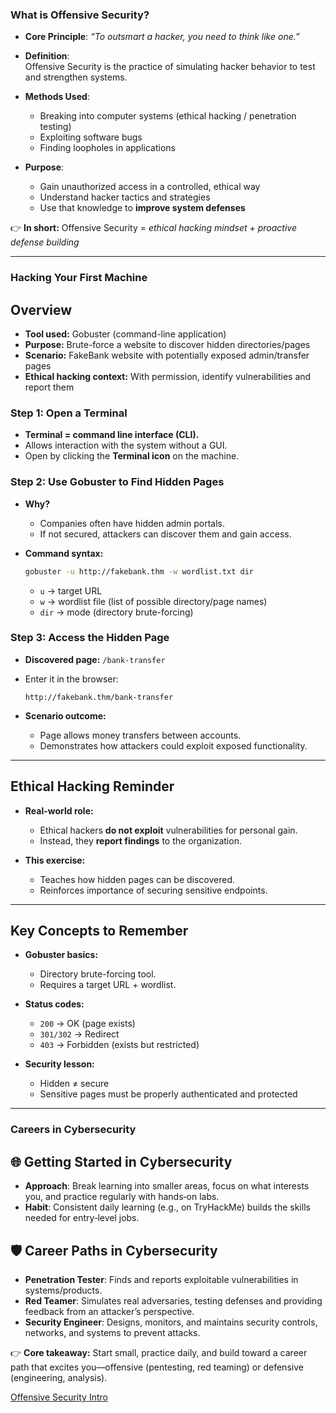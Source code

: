 ### What is Offensive Security?

- **Core Principle**: *“To outsmart a hacker, you need to think like one.”*

- **Definition**:  
  Offensive Security is the practice of simulating hacker behavior to test and strengthen systems.

- **Methods Used**:  
  - Breaking into computer systems (ethical hacking / penetration testing)  
  - Exploiting software bugs  
  - Finding loopholes in applications  

- **Purpose**:  
  - Gain unauthorized access in a controlled, ethical way  
  - Understand hacker tactics and strategies  
  - Use that knowledge to **improve system defenses**

👉 **In short:** Offensive Security = *ethical hacking mindset + proactive defense building*


---

### Hacking Your First Machine

## Overview

- **Tool used:** Gobuster (command-line application)  
- **Purpose:** Brute-force a website to discover hidden directories/pages  
- **Scenario:** FakeBank website with potentially exposed admin/transfer pages  
- **Ethical hacking context:** With permission, identify vulnerabilities and report them  

### Step 1: Open a Terminal

- **Terminal = command line interface (CLI).**  
- Allows interaction with the system without a GUI.  
- Open by clicking the **Terminal icon** on the machine.  

### Step 2: Use Gobuster to Find Hidden Pages

- **Why?**  
  - Companies often have hidden admin portals.  
  - If not secured, attackers can discover them and gain access.  

- **Command syntax:**

    ```bash
    gobuster -u http://fakebank.thm -w wordlist.txt dir
    ```

    - `u` → target URL  
    - `w` → wordlist file (list of possible directory/page names)  
    - `dir` → mode (directory brute-forcing)  

### Step 3: Access the Hidden Page

- **Discovered page:** `/bank-transfer`  
- Enter it in the browser:

    ```
    http://fakebank.thm/bank-transfer
    ```

- **Scenario outcome:**  
  - Page allows money transfers between accounts.  
  - Demonstrates how attackers could exploit exposed functionality.  

---

## Ethical Hacking Reminder

- **Real-world role:**  
  - Ethical hackers **do not exploit** vulnerabilities for personal gain.  
  - Instead, they **report findings** to the organization.  

- **This exercise:**  
  - Teaches how hidden pages can be discovered.  
  - Reinforces importance of securing sensitive endpoints.  

---

## Key Concepts to Remember

- **Gobuster basics:**  
  - Directory brute-forcing tool.  
  - Requires a target URL + wordlist.  

- **Status codes:**  
  - `200` → OK (page exists)  
  - `301/302` → Redirect  
  - `403` → Forbidden (exists but restricted)  

- **Security lesson:**  
  - Hidden ≠ secure  
  - Sensitive pages must be properly authenticated and protected  

---

### Careers in Cybersecurity

## 🌐 Getting Started in Cybersecurity

- **Approach**: Break learning into smaller areas, focus on what interests you, and practice regularly with hands‑on labs.  
- **Habit**: Consistent daily learning (e.g., on TryHackMe) builds the skills needed for entry‑level jobs.  

## 🛡️ Career Paths in Cybersecurity

- **Penetration Tester**: Finds and reports exploitable vulnerabilities in systems/products.  
- **Red Teamer**: Simulates real adversaries, testing defenses and providing feedback from an attacker’s perspective.  
- **Security Engineer**: Designs, monitors, and maintains security controls, networks, and systems to prevent attacks.  

👉 **Core takeaway:** Start small, practice daily, and build toward a career path that excites you—offensive (pentesting, red teaming) or defensive (engineering, analysis).  

[Offensive Security Intro](../../Pre%20Secuirty%20Learning%20Path/Introduction%20to%20Cyber%20Security/Offensive%20Security%20Intro.md)
